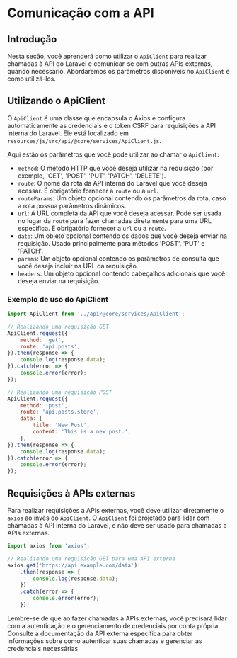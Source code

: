 # Comunicação com a API

## Introdução

Nesta seção, você aprenderá como utilizar o `ApiClient` para realizar chamadas à API do Laravel e comunicar-se com outras APIs externas, quando necessário. Abordaremos os parâmetros disponíveis no `ApiClient` e como utilizá-los.

## Utilizando o ApiClient

O `ApiClient` é uma classe que encapsula o Axios e configura automaticamente as credenciais e o token CSRF para requisições à API interna do Laravel. Ele está localizado em `resources/js/src/api/@core/services/ApiClient.js`.

Aqui estão os parâmetros que você pode utilizar ao chamar o `ApiClient`:

- `method`: O método HTTP que você deseja utilizar na requisição (por exemplo, 'GET', 'POST', 'PUT', 'PATCH', 'DELETE').
- `route`: O nome da rota da API interna do Laravel que você deseja acessar. É obrigatório fornecer a `route` ou a `url`.
- `routeParams`: Um objeto opcional contendo os parâmetros da rota, caso a rota possua parâmetros dinâmicos.
- `url`: A URL completa da API que você deseja acessar. Pode ser usada no lugar da `route` para fazer chamadas diretamente para uma URL específica. É obrigatório fornecer a `url` ou a `route`.
- `data`: Um objeto opcional contendo os dados que você deseja enviar na requisição. Usado principalmente para métodos 'POST', 'PUT' e 'PATCH'.
- `params`: Um objeto opcional contendo os parâmetros de consulta que você deseja incluir na URL da requisição.
- `headers`: Um objeto opcional contendo cabeçalhos adicionais que você deseja enviar na requisição.

### Exemplo de uso do ApiClient

```javascript
import ApiClient from '../api/@core/services/ApiClient';

// Realizando uma requisição GET
ApiClient.request({
    method: 'get',
    route: 'api.posts',
}).then(response => {
    console.log(response.data);
}).catch(error => {
    console.error(error);
});

// Realizando uma requisição POST
ApiClient.request({
    method: 'post',
    route: 'api.posts.store',
    data: {
        title: 'New Post',
        content: 'This is a new post.',
    },
}).then(response => {
    console.log(response.data);
}).catch(error => {
    console.error(error);
});
```

## Requisições à APIs externas

Para realizar requisições a APIs externas, você deve utilizar diretamente o `axios` ao invés do `ApiClient`. O `ApiClient` foi projetado para lidar com chamadas à API interna do Laravel, e não deve ser usado para chamadas a APIs externas.

```javascript
import axios from 'axios';

// Realizando uma requisição GET para uma API externa
axios.get('https://api.example.com/data')
    .then(response => {
        console.log(response.data);
    })
    .catch(error => {
        console.error(error);
    });
```

Lembre-se de que ao fazer chamadas à APIs externas, você precisará lidar com a autenticação e o gerenciamento de credenciais por conta própria. Consulte a documentação da API externa específica para obter informações sobre como autenticar suas chamadas e gerenciar as credenciais necessárias.